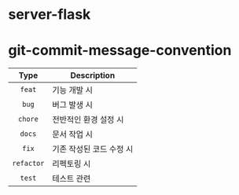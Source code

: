 # server-flask
# git-commit-message-convention

| Type          | Description |
|:-------------:|-------------|
| `feat`        | 기능 개발 시 |
| `bug`         | 버그 발생 시 |
| `chore`       | 전반적인 환경 설정 시 |
| `docs`        | 문서 작업 시 |
| `fix`         | 기존 작성된 코드 수정 시 |
| `refactor`    | 리펙토링 시 |
| `test`        | 테스트 관련 |
